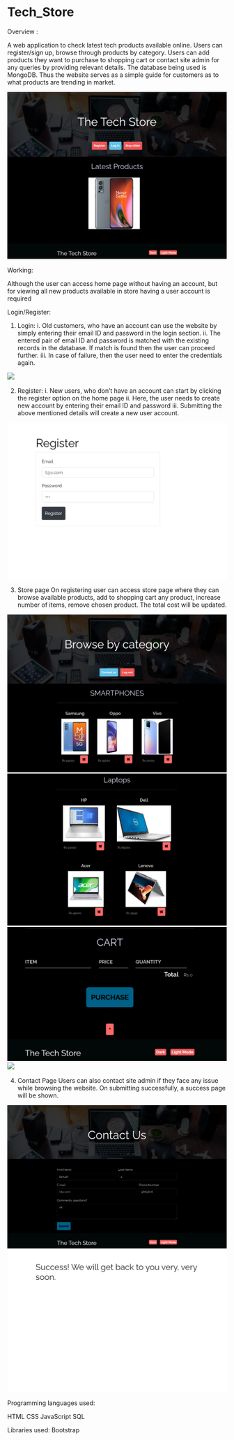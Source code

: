 <h1>Tech_Store</h1>

<p>Overview : </p>

A web application to check latest tech products available online. Users can register/sign up, browse through products by category. Users can add products they want to purchase to shopping cart or contact site admin for any queries by providing relevant details. The database being used is MongoDB. Thus the website serves as a simple guide for customers as to what products are trending in market.

![](public/Images/1.png)

<p>Working:</p>
Although the user can access home page without having an account, but for viewing all new products available in store having a user account is required      
<br>
<p>Login/Register:</p>

1) Login:
i. Old customers, who have an account can use the website by simply entering their email ID and password in the login section.
ii. The entered pair of email ID and password is matched with the existing records in the database. If match is found then the user can proceed further.
iii. In case of failure, then the user need to enter the credentials again.

![](public/Images/9.png)

2) Register:
i. New users, who don’t have an account can start by clicking the register option on the home page
ii. Here, the user needs to create new account by entering their email ID and password
iii. Submitting the above mentioned details will create a new user account.

![](public/Images/2.png)

3) Store page
On registering user can access store page where they can browse available products, add to shopping cart any product, increase number of items, remove chosen product.
The total cost will be updated.

![](public/Images/3.png)
![](public/Images/4.png)
![](public/Images/5.png)
![](public/Images/6.png)

4) Contact Page
Users can also contact site admin if they face any issue while browsing the website. On submitting successfully, a success page will be shown.

![](public/Images/7.png)
![](public/Images/8.png)

Programming languages used:

HTML
CSS
JavaScript
SQL

Libraries used:
Bootstrap
